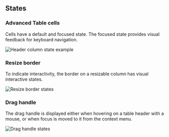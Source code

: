 ## States

### Advanced Table cells

Cells have a default and focused state. The focused state provides visual feedback for keyboard navigation.

![Header column state example](/assets/components/table/advanced-table/advanced-table-focus-states.png)

### Resize border

To indicate interactivity, the border on a resizable column has visual interactive states.

![Resize border states](/assets/components/table/advanced-table/advanced-table-resize-border-states.png)

### Drag handle

The drag handle is displayed either when hovering on a table header with a mouse, or when focus is moved to it from the context menu.

![Drag handle states](/assets/components/table/advanced-table/advanced-table-drag-handle-states.png)
